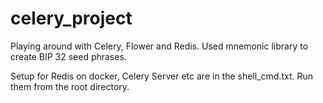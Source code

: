 # celery_project

Playing around with Celery, Flower and Redis. Used mnemonic library to create BIP 32 seed phrases.

Setup for Redis on docker, Celery Server etc are in the shell_cmd.txt. Run them from the root directory.
